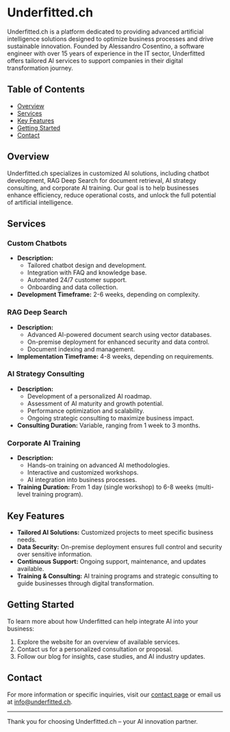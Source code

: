 # Underfitted.ch

Underfitted.ch is a platform dedicated to providing advanced artificial intelligence solutions designed to optimize business processes and drive sustainable innovation. Founded by Alessandro Cosentino, a software engineer with over 15 years of experience in the IT sector, Underfitted offers tailored AI services to support companies in their digital transformation journey.

## Table of Contents

- [Overview](#overview)
- [Services](#services)
- [Key Features](#key-features)
- [Getting Started](#getting-started)
- [Contact](#contact)

## Overview

Underfitted.ch specializes in customized AI solutions, including chatbot development, RAG Deep Search for document retrieval, AI strategy consulting, and corporate AI training. Our goal is to help businesses enhance efficiency, reduce operational costs, and unlock the full potential of artificial intelligence.

## Services

### Custom Chatbots
- **Description:** 
  - Tailored chatbot design and development.
  - Integration with FAQ and knowledge base.
  - Automated 24/7 customer support.
  - Onboarding and data collection.
- **Development Timeframe:** 2-6 weeks, depending on complexity.

### RAG Deep Search
- **Description:**
  - Advanced AI-powered document search using vector databases.
  - On-premise deployment for enhanced security and data control.
  - Document indexing and management.
- **Implementation Timeframe:** 4-8 weeks, depending on requirements.

### AI Strategy Consulting
- **Description:**
  - Development of a personalized AI roadmap.
  - Assessment of AI maturity and growth potential.
  - Performance optimization and scalability.
  - Ongoing strategic consulting to maximize business impact.
- **Consulting Duration:** Variable, ranging from 1 week to 3 months.

### Corporate AI Training
- **Description:**
  - Hands-on training on advanced AI methodologies.
  - Interactive and customized workshops.
  - AI integration into business processes.
- **Training Duration:** From 1 day (single workshop) to 6-8 weeks (multi-level training program).

## Key Features

- **Tailored AI Solutions:** Customized projects to meet specific business needs.
- **Data Security:** On-premise deployment ensures full control and security over sensitive information.
- **Continuous Support:** Ongoing support, maintenance, and updates available.
- **Training & Consulting:** AI training programs and strategic consulting to guide businesses through digital transformation.

## Getting Started

To learn more about how Underfitted can help integrate AI into your business:
1. Explore the website for an overview of available services.
2. Contact us for a personalized consultation or proposal.
3. Follow our blog for insights, case studies, and AI industry updates.

## Contact

For more information or specific inquiries, visit our [contact page](https://underfitted.ch/contact) or email us at [info@underfitted.ch](mailto:info@underfitted.ch).

---

Thank you for choosing Underfitted.ch – your AI innovation partner.

